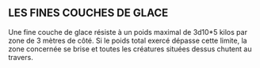 ## LES FINES COUCHES DE GLACE


Une fine couche de glace résiste à un poids maximal de
3d10*5 kilos par zone de 3 mètres de côté. Si le poids total
exercé dépasse cette limite, la zone concernée se brise et
toutes les créatures situées dessus chutent au travers.
